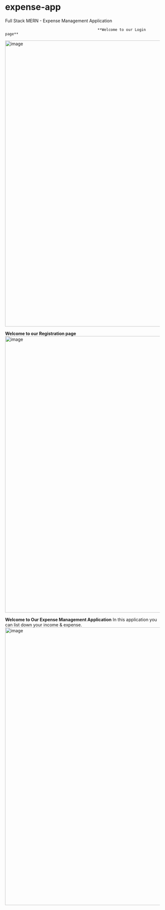 # expense-app
Full Stack MERN - Expense Management Application

                                              **Welcome to our Login page**
<img width="931" alt="image" src="https://github.com/Rehbar-Ahmad-Siddiqui/expense-app/assets/118636385/e840e614-fb94-4ae9-ab80-6608a407628e">

**Welcome to our Registration page**
<img width="900" alt="image" src="https://github.com/Rehbar-Ahmad-Siddiqui/expense-app/assets/118636385/df0f8ab5-122e-4544-9608-db02750b152e">

**Welcome to Our Expense Management Application** 
In this application you can list down your income & expense.
<img width="904" alt="image" src="https://github.com/Rehbar-Ahmad-Siddiqui/expense-app/assets/118636385/5783655f-e2f8-4d09-8b2a-5383e6ef7457">



